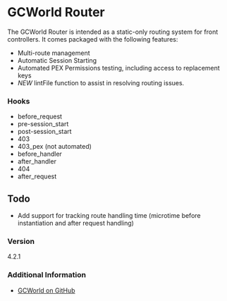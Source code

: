 # GCWorld Router

The GCWorld Router is intended as a static-only routing system for front controllers.  It comes packaged with the following features:

  - Multi-route management
  - Automatic Session Starting
  - Automated PEX Permissions testing, including access to replacement keys
  - *NEW* lintFile function to assist in resolving routing issues.


### Hooks
 - before_request
 - pre-session_start
 - post-session_start
 - 403
 - 403_pex (not automated)
 - before_handler
 - after_handler
 - 404
 - after_request
 

## Todo

  - Add support for tracking route handling time (microtime before instantiation and after request handling)

### Version
4.2.1

### Additional Information

* [GCWorld on GitHub](https://github.com/KongHack)
